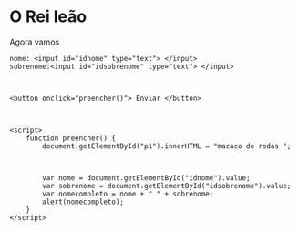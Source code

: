 <html>

<head>
    <meta charset="utf-8">
    <title> KaykyDS102</title>

</head>

<body>
    <h1> O Rei leão </h1>
    <p id="p1"> Agora vamos </p>

    nome: <input id="idnome" type="text"> </input>
    sobrenome:<input id="idsobrenome" type="text"> </input>



    <button onclick="preencher()"> Enviar </button>



    <script>
        function preencher() {
            document.getElementById("p1").innerHTML = "macaco de rodas ";



            var nome = document.getElementById("idnome").value;
            var sobrenome = document.getElementById("idsobrenome").value;
            var nomecompleto = nome + " " + sobrenome;
            alert(nomecompleto);
        }
    </script>



</body>
